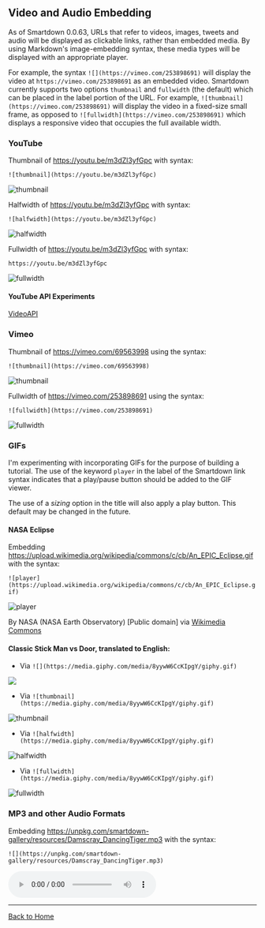 ## Video and Audio Embedding

As of Smartdown 0.0.63, URLs that refer to videos, images, tweets and audio will be displayed as clickable links, rather than embedded media. By using Markdown's image-embedding syntax, these media types will be displayed with an appropriate player.

For example, the syntax `![](https://vimeo.com/253898691)` will display the video at `https://vimeo.com/253898691` as an embedded video. Smartdown currently supports two options `thumbnail` and `fullwidth` (the default) which can be placed in the label portion of the URL. For example, `![thumbnail](https://vimeo.com/253898691)` will display the video in a fixed-size small frame, as opposed to `![fullwidth](https://vimeo.com/253898691)` which displays a responsive video that occupies the full available width.


### YouTube

Thumbnail of https://youtu.be/m3dZl3yfGpc with syntax:

`![thumbnail](https://youtu.be/m3dZl3yfGpc)`

![thumbnail](https://youtu.be/m3dZl3yfGpc)


Halfwidth of https://youtu.be/m3dZl3yfGpc with syntax:

`![halfwidth](https://youtu.be/m3dZl3yfGpc)`

![halfwidth](https://youtu.be/m3dZl3yfGpc)


Fullwidth of https://youtu.be/m3dZl3yfGpc with syntax:

`https://youtu.be/m3dZl3yfGpc`

![fullwidth](https://youtu.be/m3dZl3yfGpc)


#### YouTube API Experiments

[VideoAPI](:@VideoAPI)


### Vimeo

Thumbnail of https://vimeo.com/69563998 using the syntax:

`![thumbnail](https://vimeo.com/69563998)`

![thumbnail](https://vimeo.com/69563998)


Fullwidth of https://vimeo.com/253898691 using the syntax:

`![fullwidth](https://vimeo.com/253898691)`

![fullwidth](https://vimeo.com/253898691)



### GIFs

I'm experimenting with incorporating GIFs for the purpose of building a tutorial. The use of the keyword `player` in the label of the Smartdown link syntax indicates that a play/pause button should be added to the GIF viewer.

The use of a *sizing* option in the title will also apply a play button. This default may be changed in the future.

#### NASA Eclipse

Embedding https://upload.wikimedia.org/wikipedia/commons/c/cb/An_EPIC_Eclipse.gif with the syntax:

`![player](https://upload.wikimedia.org/wikipedia/commons/c/cb/An_EPIC_Eclipse.gif)`

![player](https://upload.wikimedia.org/wikipedia/commons/c/cb/An_EPIC_Eclipse.gif)

By NASA (NASA Earth Observatory) [Public domain] via [Wikimedia Commons](https://commons.wikimedia.org/wiki/File%3AAn_EPIC_Eclipse.gif)


#### Classic Stick Man vs Door, translated to English:

- Via `![](https://media.giphy.com/media/8yywW6CcKIpgY/giphy.gif)`

![](https://media.giphy.com/media/8yywW6CcKIpgY/giphy.gif)

- Via `![thumbnail](https://media.giphy.com/media/8yywW6CcKIpgY/giphy.gif)`

![thumbnail](https://media.giphy.com/media/8yywW6CcKIpgY/giphy.gif)

- Via `![halfwidth](https://media.giphy.com/media/8yywW6CcKIpgY/giphy.gif)`

![halfwidth](https://media.giphy.com/media/8yywW6CcKIpgY/giphy.gif)

- Via `![fullwidth](https://media.giphy.com/media/8yywW6CcKIpgY/giphy.gif)`

![fullwidth](https://media.giphy.com/media/8yywW6CcKIpgY/giphy.gif)


### MP3 and other Audio Formats

Embedding https://unpkg.com/smartdown-gallery/resources/Damscray_DancingTiger.mp3 with the syntax:

`![](https://unpkg.com/smartdown-gallery/resources/Damscray_DancingTiger.mp3)`

![](https://unpkg.com/smartdown-gallery/resources/Damscray_DancingTiger.mp3)



---

[Back to Home](:@Home)
